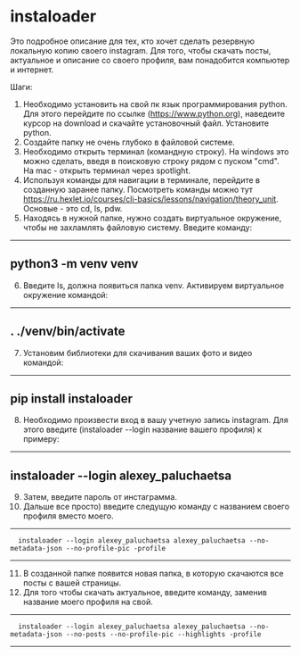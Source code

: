 # instaloader

Это подробное описание для тех, кто хочет сделать резервную локальную копию своего instagram.
Для того, чтобы скачать посты, актуальное и описание со своего профиля, вам понадобится компьютер и интернет.

Шаги:
1) Необходимо установить на свой пк язык программирования python. Для этого перейдите по ссылке (https://www.python.org), наведеите курсор на download и скачайте установочный файл. Установите python.
2) Создайте папку не очень глубоко в файловой системе.
3) Необходимо открыть терминал (командную строку). На windows это можно сделать, введя в поисковую строку рядом с пуском "cmd". На mac - открыть терминал через spotlight.
4) Используя команды для навигации в терминале, перейдите в созданную заранее папку. Посмотреть команды можно тут https://ru.hexlet.io/courses/cli-basics/lessons/navigation/theory_unit. Основые - это cd, ls, pdw.
5) Находясь в нужной папке, нужно создать виртуальное окружение, чтобы не захламлять файловую систему. 
Введите команду:
---
python3 -m venv venv
---
6) Введите ls, должна появиться папка venv. Активируем виртуальное окружение командой:  
---
. ./venv/bin/activate
---
7) Установим библиотеки для скачивания ваших фото и видео командой: 
---
pip install instaloader
---
8) Необходимо произвести вход в вашу учетную запись instagram. Для этого введите (instaloader --login название вашего профиля)
к примеру:
---
instaloader --login alexey_paluchaetsa
---
9) Затем, введите пароль от инстаграмма.
10) Дальше все просто) введите следущую команду с названием своего профиля вместо моего.
---
      instaloader --login alexey_paluchaetsa alexey_paluchaetsa --no-metadata-json --no-profile-pic -profile
---
11) В созданной папке появится новая папка, в которую скачаются все посты с вашей страницы.
12) Для того чтобы скачать актуальное, введите команду, заменив название моего профиля на свой.
 ---
      instaloader --login alexey_paluchaetsa alexey_paluchaetsa --no-metadata-json --no-posts --no-profile-pic --highlights -profile
 ---
